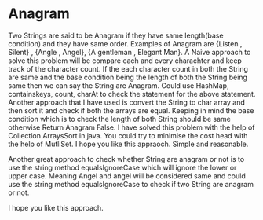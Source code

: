 # Anagram
Two Strings are said to be Anagram if they have same length(base condition) and they have same order.
Examples of Anagram are {Listen , Silent} , {Angle , Angel}, {A gentleman , Elegant Man}.
A Naive approach to solve this problem will be compare each and every charachter and keep track of the character count.
If the each character count in both the String are same and the base condition being the length of both the String being same then we can say the String are Anagram. 
Could use HashMap, containskeys, count, charAt to check the statement for the above statement.
Another approach that I have used is convert the String to char array and then sort it and check if both the arrays are equal. Keeping in mind the base condition which is to check the length of both String should be same otherwise Return Anagram False.
I have solved this problem with the help of Collection ArraysSort in java.
You could try to minimise the cost head with the help of MutliSet.
I hope you like this appraoch. Simple and reasonable.

Another great approach to check whether String are anagram or not is to use the string method equalsIgnoreCase which will ignore the lower or upper case.
Meaning Angel and angel will be considered same and could use the string method equalsIgnoreCase to check if two String are anagram or not.

I hope you like this approach.
